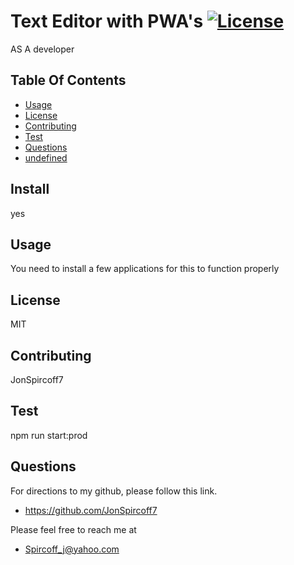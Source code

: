 
# Text Editor with PWA's [![License](https://img.shields.io/badge/License-MIT-blue.svg)](https://opensource.org/licenses/MIT)
AS A developer
## Table Of Contents 
- [Usage](#install)
- [License](#usage)
- [Contributing](#license)
- [Test](#contributing)
- [Questions](#test)
- [undefined](#questions)


## Install
 yes
## Usage
You need to install a few applications for this to function properly
## License
MIT
## Contributing

JonSpircoff7

## Test

npm run start:prod
## Questions
For directions to my github, please follow this link.
- https://github.com/JonSpircoff7

Please feel free to reach me at
- Spircoff_j@yahoo.com
